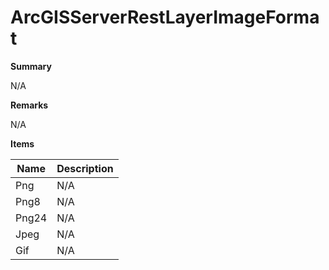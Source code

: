 # ArcGISServerRestLayerImageFormat

**Summary**

N/A

**Remarks**

N/A

**Items**

|Name|Description|
|---|---|
|Png|N/A|
|Png8|N/A|
|Png24|N/A|
|Jpeg|N/A|
|Gif|N/A|

